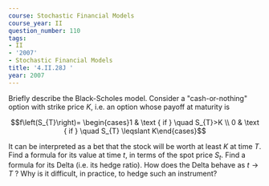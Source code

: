 ```yaml
---
course: Stochastic Financial Models
course_year: II
question_number: 110
tags:
- II
- '2007'
- Stochastic Financial Models
title: '4.II.28J '
year: 2007
---
```



Briefly describe the Black-Scholes model. Consider a "cash-or-nothing" option with strike price $K$, i.e. an option whose payoff at maturity is

$$f\left(S_{T}\right)= \begin{cases}1 & \text { if } \quad S_{T}>K \\ 0 & \text { if } \quad S_{T} \leqslant K\end{cases}$$

It can be interpreted as a bet that the stock will be worth at least $K$ at time $T$. Find a formula for its value at time $t$, in terms of the spot price $S_{t}$. Find a formula for its Delta (i.e. its hedge ratio). How does the Delta behave as $t \rightarrow T$ ? Why is it difficult, in practice, to hedge such an instrument?